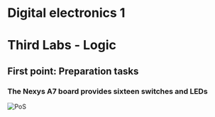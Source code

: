 # Digital electronics 1  
# Third Labs - Logic
  
## First point: Preparation tasks

### The Nexys A7 board provides sixteen switches and LEDs

![PoS](https://raw.githubusercontent.com/xstupk04/Digital-electronics-1-again/main/Labs/03-Vivado/Schéma%20Leds.png)

